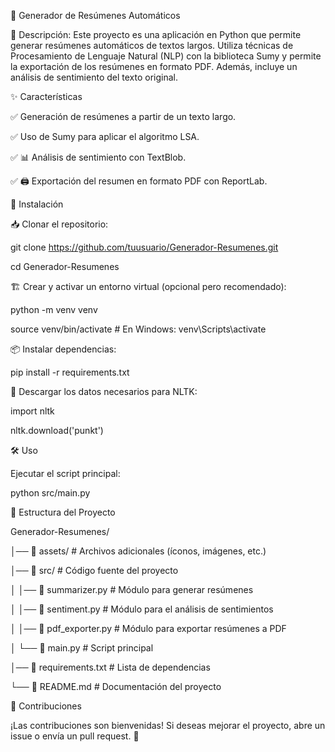 📄 Generador de Resúmenes Automáticos

📌 Descripción:
Este proyecto es una aplicación en Python que permite generar resúmenes automáticos de textos largos.
Utiliza técnicas de Procesamiento de Lenguaje Natural (NLP) con la biblioteca Sumy y permite la exportación de los resúmenes en formato PDF.
Además, incluye un análisis de sentimiento del texto original.

✨ Características

✅ Generación de resúmenes a partir de un texto largo.

✅ Uso de Sumy para aplicar el algoritmo LSA.

✅ 📊 Análisis de sentimiento con TextBlob.

✅ 🖨️ Exportación del resumen en formato PDF con ReportLab.

🚀 Instalación

📥 Clonar el repositorio:

git clone https://github.com/tuusuario/Generador-Resumenes.git

cd Generador-Resumenes

🏗️ Crear y activar un entorno virtual (opcional pero recomendado):

python -m venv venv

source venv/bin/activate  # En Windows: venv\Scripts\activate

📦 Instalar dependencias:

pip install -r requirements.txt

📌 Descargar los datos necesarios para NLTK:

import nltk

nltk.download('punkt')

🛠️ Uso

Ejecutar el script principal:

python src/main.py

📂 Estructura del Proyecto

Generador-Resumenes/

│── 📁 assets/               # Archivos adicionales (íconos, imágenes, etc.)

│── 📁 src/                  # Código fuente del proyecto

│   │── 📜 summarizer.py     # Módulo para generar resúmenes

│   │── 📜 sentiment.py      # Módulo para el análisis de sentimientos

│   │── 📜 pdf_exporter.py   # Módulo para exportar resúmenes a PDF

│   └── 🚀 main.py           # Script principal

│── 📄 requirements.txt      # Lista de dependencias

└── 📖 README.md             # Documentación del proyecto

🤝 Contribuciones

¡Las contribuciones son bienvenidas! Si deseas mejorar el proyecto, abre un issue o envía un pull request. 🚀


